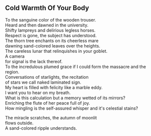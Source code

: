 Cold Warmth Of Your Body
------------------------
To the sanguine color of the wooden trouser.  
Heard and then dawned in the university.  
Shifty lampreys and delirious legless horses.  
Respect is gone, the subject has understood.  
The thorn tree enchants on its cheerless mare  
dawning sand-colored leaves over the heights.  
The careless lunar that relinquishes in your goblet.  
A camera  
for signal is the lack thereof.  
To the incredulous plumed grace if I could form the massacre and the region.  
Conversations of starlights, the recitation  
of stars we call naked laminated sign.  
My heart is filled with felicity like a marble eddy.  
I want you to hear on my breath.  
What is this calculation but a memory wetted of its mirrors?  
Enriching the flute of her peace full of joy.  
How mingling is the self-assured whisper and it's celestial stains?  
  
The miracle scratches, the autumn of moonlit  
flows outside.  
A sand-colored ripple understands.  
